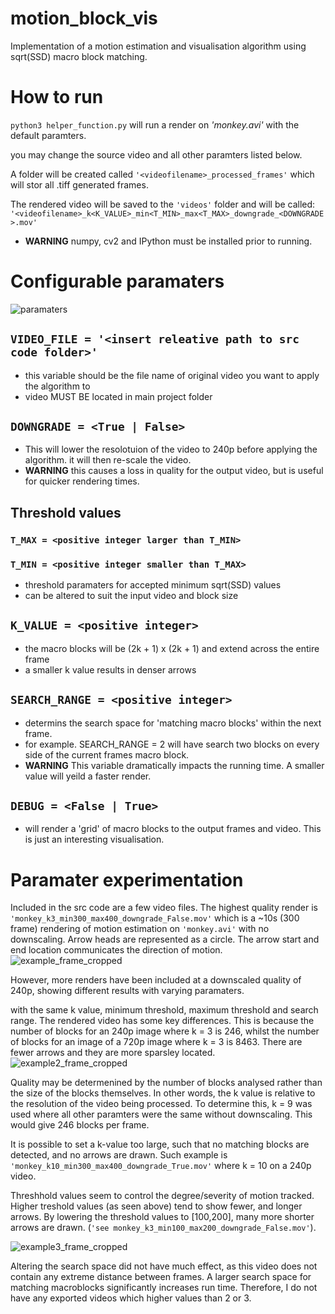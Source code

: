 # motion_block_vis
Implementation of a motion estimation and visualisation algorithm using sqrt(SSD) macro block matching.


# How to run
`python3 helper_function.py`  will run a render on *'monkey.avi'* with the default paramters.

you may change the source video and all other paramters listed below.

A folder will be created called `'<videofilename>_processed_frames'` which will stor all .tiff generated frames.

The rendered video will be saved to the `'videos'` folder and will be called:
`'<videofilename>_k<K_VALUE>_min<T_MIN>_max<T_MAX>_downgrade_<DOWNGRADE>.mov'`


- **WARNING** numpy, cv2 and IPython must be installed prior to running.
# Configurable paramaters
![paramaters](readme_data/readme_pic_1.png)
## `VIDEO_FILE = '<insert releative path to src code folder>'`

- this variable should be the file name of original video you want to apply the algorithm to 
- video MUST BE located in main project folder
## `DOWNGRADE = <True | False>`

- This will lower the resolotuion of the video to 240p before applying the algorithm. it will then re-scale the video.
- **WARNING** this causes a loss in quality for the output video, but is useful for quicker rendering times.

## Threshold values
### `T_MAX = <positive integer larger than T_MIN> `
### `T_MIN = <positive integer smaller than T_MAX> `

- threshold paramaters for accepted minimum sqrt(SSD) values
- can be altered to suit the input video and block size

## `K_VALUE = <positive integer>`

- the macro blocks will be (2k + 1) x (2k + 1) and extend across the entire frame
- a smaller k value results in denser arrows
 
## `SEARCH_RANGE = <positive integer>`

- determins the search space for 'matching macro blocks' within the next frame. 
- for example. SEARCH_RANGE = 2 will have search two blocks on every side of the current frames macro block.
- **WARNING** This variable dramatically impacts the running time. A smaller value will yeild a faster render.

## `DEBUG = <False | True>`

- will render a 'grid' of macro blocks to the output frames and video. This is just an interesting visualisation. 


# Paramater experimentation
Included in the src code are a few video files. The highest quality render is `'monkey_k3_min300_max400_downgrade_False.mov'` which is a ~10s (300 frame) rendering of motion estimation on `'monkey.avi'` with no downscaling. Arrow heads are represented as a circle. The arrow start and end location communicates the direction of motion.
![example_frame_cropped](readme_data/readme_pic_2.png)

However, more renders have been included at a downscaled quality of 240p, showing different results with varying paramaters.

with the same k value, minimum threshold, maximum threshold and search range. The rendered video has some key differences. This is because the number of blocks for an 240p image  where k = 3 is 246, whilst the number of blocks for an image of a 720p image where k = 3 is 8463. There are fewer arrows and they are more sparsley located.
![example2_frame_cropped](readme_data/readme_pic_3.png)


Quality may be determenined by the number of blocks analysed rather than the size of the blocks themselves. In other words, the k value is relative to the resolution of the video being processed. To determine this, k = 9 was used where all other paramters were the same without downscaling. This would give 246 blocks per frame. 

It is possible to set a k-value too large, such that no matching blocks are detected, and no arrows are drawn. Such example is `'monkey_k10_min300_max400_downgrade_True.mov'` where k = 10 on a 240p video.

Threshhold values seem to control the degree/severity of motion tracked. Higher treshold values (as seen above) tend to show fewer, and longer arrows. By lowering the threshold values to [100,200], many more shorter arrows are drawn. (`'see monkey_k3_min100_max200_downgrade_False.mov'`).

![example3_frame_cropped](readme_data/readme_pic_4.png)

Altering the search space did not have much effect, as this video does not contain any extreme distance between frames. A larger search space for matching macroblocks significantly increases run time. Therefore, I do not have any exported videos which higher values than 2 or 3. 
